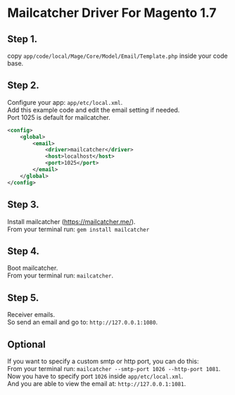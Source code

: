 # Mailcatcher Driver For Magento 1.7
## Step 1.
copy `app/code/local/Mage/Core/Model/Email/Template.php` inside your code base.

## Step 2.
Configure your app: `app/etc/local.xml`.<br />
Add this example code and edit the email setting if needed.<br />
Port 1025 is default for mailcatcher.
```xml
<config>
    <global>
        <email>
            <driver>mailcatcher</driver>
            <host>localhost</host>
            <port>1025</port>
        </email>
   	</global>
</config>
```
## Step 3.
Install mailcatcher (https://mailcatcher.me/).<br />
From your terminal run: `gem install mailcatcher`

## Step 4.
Boot mailcatcher.<br />
From your terminal run: `mailcatcher`.

## Step 5.
Receiver emails.<br />
So send an email and go to: `http://127.0.0.1:1080`.

## Optional
If you want to specify a custom smtp or http port, you can do this:<br />
From your terminal run: `mailcatcher --smtp-port 1026 --http-port 1081`.<br />
Now you have to specify port `1026` inside `app/etc/local.xml`.<br />
And you are able to view the email at: `http://127.0.0.1:1081`.

